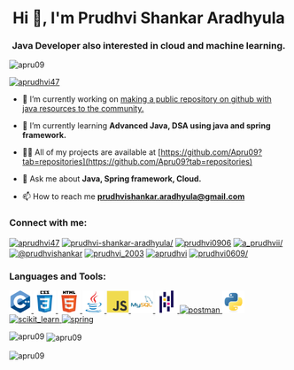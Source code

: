 <h1 align="center">Hi 👋, I'm Prudhvi Shankar Aradhyula</h1>
<h3 align="center">Java Developer also interested in cloud and machine learning.</h3>

<p align="left"> <img src="https://komarev.com/ghpvc/?username=apru09&label=Profile%20views&color=0e75b6&style=flat" alt="apru09" /> </p>

<p align="left"> <a href="https://twitter.com/aprudhvi47" target="blank"><img src="https://img.shields.io/twitter/follow/aprudhvi47?logo=twitter&style=for-the-badge" alt="aprudhvi47" /></a> </p>

- 🔭 I’m currently working on [making a public repository on github with java resources to the community.](https://github.com/Apru09/CoreJava-FullStack)

- 🌱 I’m currently learning **Advanced Java, DSA using java and spring framework.**

- 👨‍💻 All of my projects are available at [https://github.com/Apru09?tab=repositories](https://github.com/Apru09?tab=repositories)

- 💬 Ask me about **Java, Spring framework, Cloud.**

- 📫 How to reach me **prudhvishankar.aradhyula@gmail.com**

<h3 align="left">Connect with me:</h3>
<p align="left">
<a href="https://twitter.com/aprudhvi47" target="blank"><img align="center" src="https://raw.githubusercontent.com/rahuldkjain/github-profile-readme-generator/master/src/images/icons/Social/twitter.svg" alt="aprudhvi47" height="30" width="40" /></a>
<a href="https://linkedin.com/in/prudhvi-shankar-aradhyula/" target="blank"><img align="center" src="https://raw.githubusercontent.com/rahuldkjain/github-profile-readme-generator/master/src/images/icons/Social/linked-in-alt.svg" alt="prudhvi-shankar-aradhyula/" height="30" width="40" /></a>
<a href="https://kaggle.com/prudhvi0906" target="blank"><img align="center" src="https://raw.githubusercontent.com/rahuldkjain/github-profile-readme-generator/master/src/images/icons/Social/kaggle.svg" alt="prudhvi0906" height="30" width="40" /></a>
<a href="https://instagram.com/a_prudhvii/" target="blank"><img align="center" src="https://raw.githubusercontent.com/rahuldkjain/github-profile-readme-generator/master/src/images/icons/Social/instagram.svg" alt="a_prudhvii/" height="30" width="40" /></a>
<a href="https://medium.com/@prudhvishankar" target="blank"><img align="center" src="https://raw.githubusercontent.com/rahuldkjain/github-profile-readme-generator/master/src/images/icons/Social/medium.svg" alt="@prudhvishankar" height="30" width="40" /></a>
<a href="https://www.codechef.com/users/prudhvi_2003" target="blank"><img align="center" src="https://cdn.jsdelivr.net/npm/simple-icons@3.1.0/icons/codechef.svg" alt="prudhvi_2003" height="30" width="40" /></a>
<a href="https://www.hackerrank.com/aprudhvi" target="blank"><img align="center" src="https://raw.githubusercontent.com/rahuldkjain/github-profile-readme-generator/master/src/images/icons/Social/hackerrank.svg" alt="aprudhvi" height="30" width="40" /></a>
<a href="https://www.leetcode.com/prudhvi0609/" target="blank"><img align="center" src="https://raw.githubusercontent.com/rahuldkjain/github-profile-readme-generator/master/src/images/icons/Social/leet-code.svg" alt="prudhvi0609/" height="30" width="40" /></a>
</p>

<h3 align="left">Languages and Tools:</h3>
<p align="left"> <a href="https://www.w3schools.com/cpp/" target="_blank" rel="noreferrer"> <img src="https://raw.githubusercontent.com/devicons/devicon/master/icons/cplusplus/cplusplus-original.svg" alt="cplusplus" width="40" height="40"/> </a> <a href="https://www.w3schools.com/css/" target="_blank" rel="noreferrer"> <img src="https://raw.githubusercontent.com/devicons/devicon/master/icons/css3/css3-original-wordmark.svg" alt="css3" width="40" height="40"/> </a> <a href="https://www.w3.org/html/" target="_blank" rel="noreferrer"> <img src="https://raw.githubusercontent.com/devicons/devicon/master/icons/html5/html5-original-wordmark.svg" alt="html5" width="40" height="40"/> </a> <a href="https://www.java.com" target="_blank" rel="noreferrer"> <img src="https://raw.githubusercontent.com/devicons/devicon/master/icons/java/java-original.svg" alt="java" width="40" height="40"/> </a> <a href="https://developer.mozilla.org/en-US/docs/Web/JavaScript" target="_blank" rel="noreferrer"> <img src="https://raw.githubusercontent.com/devicons/devicon/master/icons/javascript/javascript-original.svg" alt="javascript" width="40" height="40"/> </a> <a href="https://www.mysql.com/" target="_blank" rel="noreferrer"> <img src="https://raw.githubusercontent.com/devicons/devicon/master/icons/mysql/mysql-original-wordmark.svg" alt="mysql" width="40" height="40"/> </a> <a href="https://pandas.pydata.org/" target="_blank" rel="noreferrer"> <img src="https://raw.githubusercontent.com/devicons/devicon/2ae2a900d2f041da66e950e4d48052658d850630/icons/pandas/pandas-original.svg" alt="pandas" width="40" height="40"/> </a> <a href="https://postman.com" target="_blank" rel="noreferrer"> <img src="https://www.vectorlogo.zone/logos/getpostman/getpostman-icon.svg" alt="postman" width="40" height="40"/> </a> <a href="https://www.python.org" target="_blank" rel="noreferrer"> <img src="https://raw.githubusercontent.com/devicons/devicon/master/icons/python/python-original.svg" alt="python" width="40" height="40"/> </a> <a href="https://scikit-learn.org/" target="_blank" rel="noreferrer"> <img src="https://upload.wikimedia.org/wikipedia/commons/0/05/Scikit_learn_logo_small.svg" alt="scikit_learn" width="40" height="40"/> </a> <a href="https://spring.io/" target="_blank" rel="noreferrer"> <img src="https://www.vectorlogo.zone/logos/springio/springio-icon.svg" alt="spring" width="40" height="40"/> </a> </p>

<p><img align="left" src="https://github-readme-stats.vercel.app/api/top-langs?username=apru09&show_icons=true&locale=en&layout=compact" alt="apru09" /></p>

<p>&nbsp;<img align="center" src="https://github-readme-stats.vercel.app/api?username=apru09&show_icons=true&locale=en" alt="apru09" /></p>

<p><img align="center" src="https://github-readme-streak-stats.herokuapp.com/?user=apru09&" alt="apru09" /></p>
